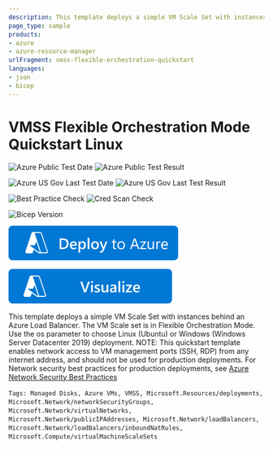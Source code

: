 ```yaml
---
description: This template deploys a simple VM Scale Set with instances behind an Azure Load Balancer. The VM Scale set is in Flexible Orchestration Mode. Use the os parameter to choose Linux (Ubuntu) or Windows (Windows Server Datacenter 2019) deployment. NOTE&#58; This quickstart template enables network access to VM management ports (SSH, RDP) from any internet address, and should not be used for production deployments.
page_type: sample
products:
- azure
- azure-resource-manager
urlFragment: vmss-flexible-orchestration-quickstart
languages:
- json
- bicep
---
```

# VMSS Flexible Orchestration Mode Quickstart Linux

![Azure Public Test Date](https://azurequickstartsservice.blob.core.windows.net/badges/quickstarts/microsoft.compute/vmss-flexible-orchestration-quickstart/PublicLastTestDate.svg)
![Azure Public Test Result](https://azurequickstartsservice.blob.core.windows.net/badges/quickstarts/microsoft.compute/vmss-flexible-orchestration-quickstart/PublicDeployment.svg)

![Azure US Gov Last Test Date](https://azurequickstartsservice.blob.core.windows.net/badges/quickstarts/microsoft.compute/vmss-flexible-orchestration-quickstart/FairfaxLastTestDate.svg)
![Azure US Gov Last Test Result](https://azurequickstartsservice.blob.core.windows.net/badges/quickstarts/microsoft.compute/vmss-flexible-orchestration-quickstart/FairfaxDeployment.svg)

![Best Practice Check](https://azurequickstartsservice.blob.core.windows.net/badges/quickstarts/microsoft.compute/vmss-flexible-orchestration-quickstart/BestPracticeResult.svg)
![Cred Scan Check](https://azurequickstartsservice.blob.core.windows.net/badges/quickstarts/microsoft.compute/vmss-flexible-orchestration-quickstart/CredScanResult.svg)

![Bicep Version](https://azurequickstartsservice.blob.core.windows.net/badges/quickstarts/microsoft.compute/vmss-flexible-orchestration-quickstart/BicepVersion.svg)

[![Deploy To Azure](https://raw.githubusercontent.com/Azure/azure-quickstart-templates/master/1-CONTRIBUTION-GUIDE/images/deploytoazure.svg?sanitize=true)](https://portal.azure.com/#create/Microsoft.Template/uri/https%3A%2F%2Fraw.githubusercontent.com%2FAzure%2Fazure-quickstart-templates%2Fmaster%2Fquickstarts%2Fmicrosoft.compute%2Fvmss-flexible-orchestration-quickstart%2Fazuredeploy.json)

[![Visualize](https://raw.githubusercontent.com/Azure/azure-quickstart-templates/master/1-CONTRIBUTION-GUIDE/images/visualizebutton.svg?sanitize=true)](http://armviz.io/#/?load=https%3A%2F%2Fraw.githubusercontent.com%2FAzure%2Fazure-quickstart-templates%2Fmaster%2Fquickstarts%2Fmicrosoft.compute%2Fvmss-flexible-orchestration-quickstart%2Fazuredeploy.json)

This template deploys a simple VM Scale Set with instances behind an Azure Load Balancer. The VM Scale set is in Flexible Orchestration Mode. Use the os parameter to choose Linux (Ubuntu) or Windows (Windows Server Datacenter 2019) deployment. NOTE: This quickstart template enables network access to VM management ports (SSH, RDP) from any internet address, and should not be used for production deployments. For Network security best practices for production deployments, see [Azure Network Security Best Practices](https://docs.microsoft.com/azure/security/fundamentals/network-best-practices)

`Tags: Managed Disks, Azure VMs, VMSS, Microsoft.Resources/deployments, Microsoft.Network/networkSecurityGroups, Microsoft.Network/virtualNetworks, Microsoft.Network/publicIPAddresses, Microsoft.Network/loadBalancers, Microsoft.Network/loadBalancers/inboundNatRules, Microsoft.Compute/virtualMachineScaleSets`


